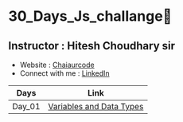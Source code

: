 # 30_Days_Js_challange🍵
## Instructor : Hitesh Choudhary sir
- Website :  [Chaiaurcode](https://chaicode.com/)
- Connect with me : [LinkedIn](https://www.linkedin.com/in/kishangupta09/)

| Days | Link|
| ------------- | ------------- |
| Day_01| [Variables and Data Types](https://github.com/Kishan-Guptaa/30_Days_Js_challange/blob/main/Day_01_Variables_and_Datatypes/index1.js) |
